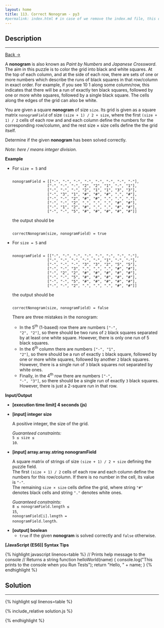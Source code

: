 ```yaml
---
layout: home
title: 113. Correct Nonogram - py3
#permalink: index.html # in case of we remove the index.md file, this doc will be the index page
---
```


<div class="row">
<div class="columnStmt" markdown="1">

## Description

---

[Back -> ](../README.md)

A **nonogram** is also known as _Paint by Numbers_ and _Japanese Crossword_. The aim in this puzzle is to color the grid into black and white squares. At the top of each column, and at the side of each row, there are sets of one or more numbers which describe the runs of black squares in that row/column in exact order. For example, if you see 10 1 along some column/row, this indicates that there will be a run of exactly ten black squares, followed by one or more white squares, followed by a single black square. The cells along the edges of the grid can also be white.

You are given a square **nonogram** of size <code>size</code>. Its grid is given as a square matrix <code>nonogramField</code> of size <code>(size + 1) / 2 + size</code>, where the first <code>(size + 1) / 2</code> cells of each row and and each column define the numbers for the corresponding row/column, and the rest size × size cells define the the grid itself.

Determine if the given **nonogram** has been solved correctly.

_Note: here / means integer division._

**Example**

- For <code>size = 5</code> and

  <code type='preformat'>
  nonogramField = [["-", "-", "-", "-", "-", "-", "-", "-"],
                  ["-", "-", "-", "2", "2", "1", "-", "1"],
                  ["-", "-", "-", "2", "1", "1", "3", "3"],
                  ["-", "3", "1", "#", "#", "#", ".", "#"],
                  ["-", "-", "2", "#", "#", ".", ".", "."],
                  ["-", "-", "2", ".", ".", ".", "#", "#"],
                  ["-", "1", "2", "#", ".", ".", "#", "#"],
                  ["-", "-", "5", "#", "#", "#", "#", "#"]]
  </code>

  the output should be

  <code type='preformat'>
  correctNonogram(size, nonogramField) = true
  </code>

- For <code>size = 5</code> and

  <code type='preformat'>
  nonogramField = [["-", "-", "-", "-", "-", "-", "-", "-"],
                  ["-", "-", "-", "-", "-", "1", "-", "-"],
                  ["-", "-", "-", "3", "3", "2", "5", "5"],
                  ["-", "-", "3", ".", ".", ".", "#", "#"],
                  ["-", "2", "2", "#", "#", "#", "#", "#"],
                  ["-", "-", "5", "#", "#", "#", "#", "#"],
                  ["-", "-", "5", "#", "#", "#", "#", "#"],
                  ["-", "-", "2", ".", ".", ".", "#", "#"]]
  </code>

  the output should be

  <code type='preformat'>
  correctNonogram(size, nonogramField) = false
  </code>

  There are three mistakes in the nonogram:

  - In the 5<sup>th</sup> (1-based) row there are numbers <code>["-", "2", "2"]</code>, so there should be two runs of <code>2</code> black squares separated by at least one white square. However, there is only one run of 5 black squares.
  - In the 6<sup>th</sup> column there are numbers <code>["-", "1", "2"]</code>, so there should be a run of exactly <code>1</code> black square, followed by one or more white squares, followed by another <code>2</code> black squares. However, there is a single run of <code>3</code> black squares not separated by white ones.
  - Finally, in the 4<sup>th</sup> row there are numbers <code>["-", "-", "3"]</code>, so there should be a single run of exactly <code>3</code> black squares. However, there is just a 2-square run in that row.

**Input/Output**

- **[execution time limit] 4 seconds (js)**

- **[input] integer size**

  A positive integer, the size of the grid.

  _Guaranteed constraints:_<br>
  <code>5 ≤ size ≤ 10</code>.

- **[input] array.array.string nonogramField**

  A square matrix of strings of size <code>(size + 1) / 2 + size</code> defining the puzzle field.<br>
  The first <code>(size + 1) / 2</code> cells of each row and each column define the numbers for this row/column. If there is no number in the cell, its value is <code>"-"</code>.<br>
  The remaining <code>size × size</code> cells define the grid, where string <code>"#"</code> denotes black cells and string <code>"."</code> denotes white ones.

  _Guaranteed constraints:_<br>
  <code>8 ≤ nonogramField.length ≤ 15</code>,<br>
  <code>nonogramField[i].length = nonogramField.length</code>.

* **[output] boolean**
  - <code>true</code> if the given **nonogram** is solved correctly and <code>false</code> otherwise.

**[JavaScript (ES6)] Syntax Tips**

{% highlight javascript linenos=table %}
// Prints help message to the console
// Returns a string
function helloWorld(name) {
console.log("This prints to the console when you Run Tests");
return "Hello, " + name;
}
{% endhighlight %}

</div>
<div class="columnSol" markdown="1">

## Solution

---

{% highlight sql linenos=table %}

{% include_relative solution.js %}

{% endhighlight %}

</div>
</div>
